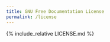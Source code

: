 ```yaml
---
title: GNU Free Documentation License
permalink: /license
---
```


{% include_relative LICENSE.md %}
